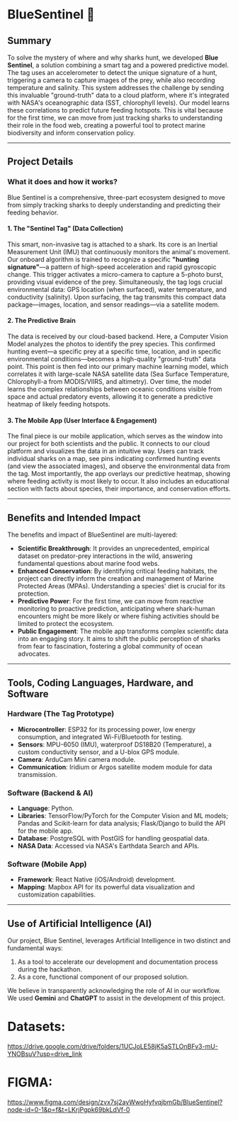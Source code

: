 # BlueSentinel 🦈

## Summary

To solve the mystery of where and why sharks hunt, we developed **Blue Sentinel**, a solution combining a smart tag and a powered predictive model. The tag uses an accelerometer to detect the unique signature of a hunt, triggering a camera to capture images of the prey, while also recording temperature and salinity. This system addresses the challenge by sending this invaluable "ground-truth" data to a cloud platform, where it's integrated with NASA's oceanographic data (SST, chlorophyll levels). Our model learns these correlations to predict future feeding hotspots. This is vital because for the first time, we can move from just tracking sharks to understanding their role in the food web, creating a powerful tool to protect marine biodiversity and inform conservation policy.

---

## Project Details

### What it does and how it works?

Blue Sentinel is a comprehensive, three-part ecosystem designed to move from simply tracking sharks to deeply understanding and predicting their feeding behavior.

#### 1. The "Sentinel Tag" (Data Collection)

This smart, non-invasive tag is attached to a shark. Its core is an Inertial Measurement Unit (IMU) that continuously monitors the animal's movement. Our onboard algorithm is trained to recognize a specific **"hunting signature"**—a pattern of high-speed acceleration and rapid gyroscopic change. This trigger activates a micro-camera to capture a 5-photo burst, providing visual evidence of the prey. Simultaneously, the tag logs crucial environmental data: GPS location (when surfaced), water temperature, and conductivity (salinity). Upon surfacing, the tag transmits this compact data package—images, location, and sensor readings—via a satellite modem.

#### 2. The Predictive Brain

The data is received by our cloud-based backend. Here, a Computer Vision Model analyzes the photos to identify the prey species. This confirmed hunting event—a specific prey at a specific time, location, and in specific environmental conditions—becomes a high-quality "ground-truth" data point. This point is then fed into our primary machine learning model, which correlates it with large-scale NASA satellite data (Sea Surface Temperature, Chlorophyll-a from MODIS/VIIRS, and altimetry). Over time, the model learns the complex relationships between oceanic conditions visible from space and actual predatory events, allowing it to generate a predictive heatmap of likely feeding hotspots.

#### 3. The Mobile App (User Interface & Engagement)

The final piece is our mobile application, which serves as the window into our project for both scientists and the public. It connects to our cloud platform and visualizes the data in an intuitive way. Users can track individual sharks on a map, see pins indicating confirmed hunting events (and view the associated images), and observe the environmental data from the tag. Most importantly, the app overlays our predictive heatmap, showing where feeding activity is most likely to occur. It also includes an educational section with facts about species, their importance, and conservation efforts.

---

## Benefits and Intended Impact

The benefits and impact of BlueSentinel are multi-layered:

* **Scientific Breakthrough**: It provides an unprecedented, empirical dataset on predator-prey interactions in the wild, answering fundamental questions about marine food webs.
* **Enhanced Conservation**: By identifying critical feeding habitats, the project can directly inform the creation and management of Marine Protected Areas (MPAs). Understanding a species' diet is crucial for its protection.
* **Predictive Power**: For the first time, we can move from reactive monitoring to proactive prediction, anticipating where shark-human encounters might be more likely or where fishing activities should be limited to protect the ecosystem.
* **Public Engagement**: The mobile app transforms complex scientific data into an engaging story. It aims to shift the public perception of sharks from fear to fascination, fostering a global community of ocean advocates.

---

## Tools, Coding Languages, Hardware, and Software

### Hardware (The Tag Prototype)

* **Microcontroller**: ESP32 for its processing power, low energy consumption, and integrated Wi-Fi/Bluetooth for testing.
* **Sensors**: MPU-6050 (IMU), waterproof DS18B20 (Temperature), a custom conductivity sensor, and a U-blox GPS module.
* **Camera**: ArduCam Mini camera module.
* **Communication**: Iridium or Argos satellite modem module for data transmission.

### Software (Backend & AI)

* **Language**: Python.
* **Libraries**: TensorFlow/PyTorch for the Computer Vision and ML models; Pandas and Scikit-learn for data analysis; Flask/Django to build the API for the mobile app.
* **Database**: PostgreSQL with PostGIS for handling geospatial data.
* **NASA Data**: Accessed via NASA's Earthdata Search and APIs.

### Software (Mobile App)

* **Framework**: React Native (iOS/Android) development.
* **Mapping**: Mapbox API for its powerful data visualization and customization capabilities.

---

## Use of Artificial Intelligence (AI)

Our project, Blue Sentinel, leverages Artificial Intelligence in two distinct and fundamental ways:

1.  As a tool to accelerate our development and documentation process during the hackathon.
2.  As a core, functional component of our proposed solution.

We believe in transparently acknowledging the role of AI in our workflow. We used **Gemini** and **ChatGPT** to assist in the development of this project.

# Datasets: 
https://drive.google.com/drive/folders/1UCJoLE58jK5aSTLOnBFv3-mU-YNOBsuV?usp=drive_link
# FIGMA: 
https://www.figma.com/design/zvx7sj2ayWwoHyfvqjbmGb/BlueSentinel?node-id=0-1&p=f&t=LKrjPgpk69bkLdVf-0
